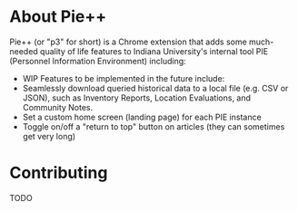 # About Pie++
Pie++ (or "p3" for short) is a Chrome extension that adds some much-needed quality of life features to Indiana University's internal tool PIE (Personnel Information Environment) including:
- WIP
Features to be implemented in the future include:
- Seamlessly download queried historical data to a local file (e.g. CSV or JSON), such as Inventory Reports, Location Evaluations, and Community Notes.
- Set a custom home screen (landing page) for each PIE instance
- Toggle on/off a "return to top" button on articles (they can sometimes get very long)

# Contributing
TODO
